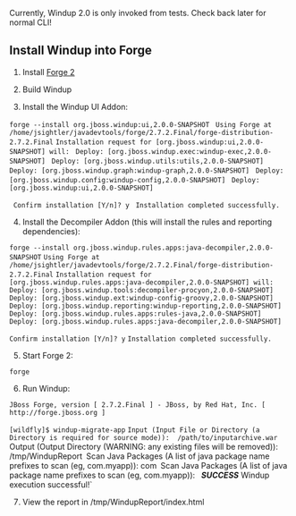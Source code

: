 Currently, Windup 2.0 is only invoked from tests. Check back later for normal CLI!

## Install Windup into Forge

1. Install [Forge 2](http://forge.jboss.org/)

2. Build Windup

3. Install the Windup UI Addon:

` forge --install org.jboss.windup:ui,2.0.0-SNAPSHOT `
` Using Forge at /home/jsightler/javadevtools/forge/2.7.2.Final/forge-distribution-2.7.2.Final`
` Installation request for [org.jboss.windup:ui,2.0.0-SNAPSHOT] will: `
` Deploy: [org.jboss.windup.exec:windup-exec,2.0.0-SNAPSHOT]`
` Deploy: [org.jboss.windup.utils:utils,2.0.0-SNAPSHOT]`
` Deploy: [org.jboss.windup.graph:windup-graph,2.0.0-SNAPSHOT]`
` Deploy: [org.jboss.windup.config:windup-config,2.0.0-SNAPSHOT]`
` Deploy: [org.jboss.windup:ui,2.0.0-SNAPSHOT]`

` Confirm installation [Y/n]? y`
` Installation completed successfully.`

4. Install the Decompiler Addon (this will install the rules and reporting dependencies):

`forge --install org.jboss.windup.rules.apps:java-decompiler,2.0.0-SNAPSHOT`
`Using Forge at /home/jsightler/javadevtools/forge/2.7.2.Final/forge-distribution-2.7.2.Final`
`Installation request for [org.jboss.windup.rules.apps:java-decompiler,2.0.0-SNAPSHOT] will: `
`Deploy: [org.jboss.windup.tools:decompiler-procyon,2.0.0-SNAPSHOT]`
`Deploy: [org.jboss.windup.ext:windup-config-groovy,2.0.0-SNAPSHOT]`
`Deploy: [org.jboss.windup.reporting:windup-reporting,2.0.0-SNAPSHOT]`
`Deploy: [org.jboss.windup.rules.apps:rules-java,2.0.0-SNAPSHOT]`
`Deploy: [org.jboss.windup.rules.apps:java-decompiler,2.0.0-SNAPSHOT]`

`Confirm installation [Y/n]? y`
`Installation completed successfully.`

5. Start Forge 2:

`forge`

6. Run Windup:

`JBoss Forge, version [ 2.7.2.Final ] - JBoss, by Red Hat, Inc. [ http://forge.jboss.org ]`

`[wildfly]$ windup-migrate-app`
`Input (Input File or Directory (a Directory is required for source mode)):  /path/to/inputarchive.war
`Output (Output Directory (WARNING: any existing files will be removed)):  /tmp/WindupReport`
`Scan Java Packages (A list of java package name prefixes to scan (eg, com.myapp)):  com`
`Scan Java Packages (A list of java package name prefixes to scan (eg, com.myapp)):  `
`***SUCCESS*** Windup execution successful!`

7. View the report in /tmp/WindupReport/index.html
